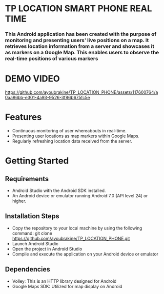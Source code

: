 # TP LOCATION SMART PHONE REAL TIME

### This Android application has been created with the purpose of monitoring and presenting users' live positions on a map. It retrieves location information from a server and showcases it as markers on a Google Map. This enables users to observe the real-time positions of various markers


# DEMO VIDEO

https://github.com/ayoubrakine/TP_LOCATION_PHONE/assets/117600764/a0aa86bb-e301-4a93-9526-3f86b675fc5e


# Features

- Continuous monitoring of user whereabouts in real-time.
- Presenting user locations as map markers within Google Maps.
- Regularly refreshing location data received from the server.

# Getting Started


## Requirements

- Android Studio with the Android SDK installed.
- An Android device or emulator running Android 7.0 (API level 24) or higher.
  
## Installation Steps

- Copy the repository to your local machine by using the following command: git clone https://github.com/ayoubrakine/TP_LOCATION_PHONE.git
- Launch Android Studio
- Open the project in Android Studio
- Compile and execute the application on your Android device or emulator
  
## Dependencies

- Volley: This is an HTTP library designed for Android
- Google Maps SDK: Utilized for map display on Android
